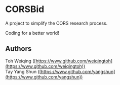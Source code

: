 CORSBid
==

A project to simplify the CORS research process. 

Coding for a better world!


Authors
-- 

Toh Weiqing ([https://www.github.com/weiqingtoh](https://www.github.com/weiqingtoh))  
Tay Yang Shun ([https://www.github.com/yangshun](https://www.github.com/yangshun))
